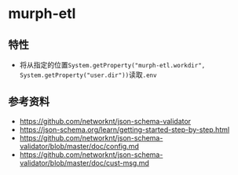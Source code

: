 # murph-etl

## 特性

- 将从指定的位置`System.getProperty("murph-etl.workdir", System.getProperty("user.dir"))`读取`.env`

## 参考资料

- https://github.com/networknt/json-schema-validator
- https://json-schema.org/learn/getting-started-step-by-step.html
- https://github.com/networknt/json-schema-validator/blob/master/doc/config.md
- https://github.com/networknt/json-schema-validator/blob/master/doc/cust-msg.md
